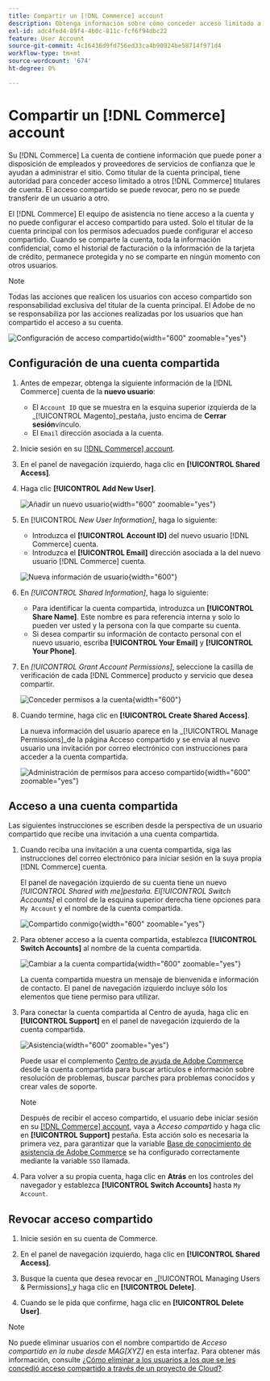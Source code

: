 ```yaml
---
title: Compartir un [!DNL Commerce] account
description: Obtenga información sobre cómo conceder acceso limitado a su [!DNL Commerce] cuenta para otros [!DNL Commerce] titulares de cuenta.
exl-id: adc4fed4-89f4-4b0c-811c-fcf6f94dbc22
feature: User Account
source-git-commit: 4c16436d9fd756ed33ca4b90924be58714f971d4
workflow-type: tm+mt
source-wordcount: '674'
ht-degree: 0%

---
```


# Compartir un [!DNL Commerce] account

Su [!DNL Commerce] La cuenta de contiene información que puede poner a disposición de empleados y proveedores de servicios de confianza que le ayudan a administrar el sitio. Como titular de la cuenta principal, tiene autoridad para conceder acceso limitado a otros [!DNL Commerce] titulares de cuenta. El acceso compartido se puede revocar, pero no se puede transferir de un usuario a otro.

El [!DNL Commerce] El equipo de asistencia no tiene acceso a la cuenta y no puede configurar el acceso compartido para usted. Solo el titular de la cuenta principal con los permisos adecuados puede configurar el acceso compartido. Cuando se comparte la cuenta, toda la información confidencial, como el historial de facturación o la información de la tarjeta de crédito, permanece protegida y no se comparte en ningún momento con otros usuarios.

>[!NOTE]
>
>Todas las acciones que realicen los usuarios con acceso compartido son responsabilidad exclusiva del titular de la cuenta principal. El Adobe de no se responsabiliza por las acciones realizadas por los usuarios que han compartido el acceso a su cuenta.

![Configuración de acceso compartido](./assets/shared-access.png){width="600" zoomable="yes"}

## Configuración de una cuenta compartida

1. Antes de empezar, obtenga la siguiente información de la [!DNL Commerce] cuenta de la **nuevo usuario**:

   - El `Account ID` que se muestra en la esquina superior izquierda de la _[!UICONTROL Magento]_pestaña, justo encima de **Cerrar sesión**vínculo.
   - El `Email` dirección asociada a la cuenta.

1. Inicie sesión en su [[!DNL Commerce] account](commerce-account-create.md).

1. En el panel de navegación izquierdo, haga clic en **[!UICONTROL Shared Access]**.

1. Haga clic **[!UICONTROL Add New User]**.

   ![Añadir un nuevo usuario](./assets/shared-access-add.png){width="600" zoomable="yes"}

1. En [!UICONTROL _New User Information]_, haga lo siguiente:

   - Introduzca el **[!UICONTROL Account ID]** del nuevo usuario [!DNL Commerce] cuenta.
   - Introduzca el **[!UICONTROL Email]** dirección asociada a la del nuevo usuario [!DNL Commerce] cuenta.

   ![Nueva información de usuario](./assets/shared-new-user.png){width="600"}

1. En _[!UICONTROL Shared Information]_, haga lo siguiente:

   - Para identificar la cuenta compartida, introduzca un **[!UICONTROL Share Name]**. Este nombre es para referencia interna y solo lo pueden ver usted y la persona con la que comparte su cuenta.
   - Si desea compartir su información de contacto personal con el nuevo usuario, escriba **[!UICONTROL Your Email]** y **[!UICONTROL Your Phone]**.

1. En _[!UICONTROL Grant Account Permissions]_, seleccione la casilla de verificación de cada [!DNL Commerce] producto y servicio que desea compartir.

   ![Conceder permisos a la cuenta](./assets/shared-permissions.png){width="600"}

1. Cuando termine, haga clic en **[!UICONTROL Create Shared Access]**.

   La nueva información del usuario aparece en la _[!UICONTROL Manage Permissions]_de la página Acceso compartido y se envía al nuevo usuario una invitación por correo electrónico con instrucciones para acceder a la cuenta compartida.

   ![Administración de permisos para acceso compartido](./assets/shared-manage-permissions.png){width="600" zoomable="yes"}

## Acceso a una cuenta compartida

Las siguientes instrucciones se escriben desde la perspectiva de un usuario compartido que recibe una invitación a una cuenta compartida.

1. Cuando reciba una invitación a una cuenta compartida, siga las instrucciones del correo electrónico para iniciar sesión en la suya propia [!DNL Commerce] cuenta.

   El panel de navegación izquierdo de su cuenta tiene un nuevo _[!UICONTROL Shared with me]_pestaña. El_[!UICONTROL Switch Accounts]_ el control de la esquina superior derecha tiene opciones para `My Account` y el nombre de la cuenta compartida.

   ![Compartido conmigo](./assets/shared-with-me.png){width="600" zoomable="yes"}

1. Para obtener acceso a la cuenta compartida, establezca **[!UICONTROL Switch Accounts]** al nombre de la cuenta compartida.

   ![Cambiar a la cuenta compartida](./assets/shared-switch.png){width="600" zoomable="yes"}

   La cuenta compartida muestra un mensaje de bienvenida e información de contacto. El panel de navegación izquierdo incluye sólo los elementos que tiene permiso para utilizar.

1. Para conectar la cuenta compartida al Centro de ayuda, haga clic en **[!UICONTROL Support]** en el panel de navegación izquierdo de la cuenta compartida.

   ![Asistencia](./assets/shared-support.png){width="600" zoomable="yes"}

   Puede usar el complemento [Centro de ayuda de Adobe Commerce](https://experienceleague.adobe.com/docs/commerce-knowledge-base/kb/overview.html) desde la cuenta compartida para buscar artículos e información sobre resolución de problemas, buscar parches para problemas conocidos y crear vales de soporte.

   >[!NOTE]
   >
   >Después de recibir el acceso compartido, el usuario debe iniciar sesión en su [[!DNL Commerce] account](https://account.magento.com/customer/account/login), vaya a _Acceso compartido_ y haga clic en **[!UICONTROL Support]** pestaña. Esta acción solo es necesaria la primera vez, para garantizar que la variable [Base de conocimiento de asistencia de Adobe Commerce](https://experienceleague.adobe.com/docs/commerce-knowledge-base/kb/overview.html) se ha configurado correctamente mediante la variable `SSO` llamada.

1. Para volver a su propia cuenta, haga clic en **Atrás** en los controles del navegador y establezca **[!UICONTROL Switch Accounts]** hasta `My Account`.

## Revocar acceso compartido

1. Inicie sesión en su cuenta de Commerce.

1. En el panel de navegación izquierdo, haga clic en **[!UICONTROL Shared Access]**.

1. Busque la cuenta que desea revocar en _[!UICONTROL Managing Users & Permissions]_y haga clic en **[!UICONTROL Delete]**.

1. Cuando se le pida que confirme, haga clic en **[!UICONTROL Delete User]**.

>[!NOTE]
>
>No puede eliminar usuarios con el nombre compartido de _Acceso compartido en la nube desde MAG[XYZ]_ en esta interfaz. Para obtener más información, consulte [¿Cómo eliminar a los usuarios a los que se les concedió acceso compartido a través de un proyecto de Cloud?](https://experienceleague.adobe.com/docs/commerce-knowledge-base/kb/help-center-guide/magento-help-center-user-guide.html?lang=en#remove-cloud-shared-access-users).
